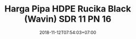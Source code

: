---
title: "Harga Pipa HDPE Rucika Black (Wavin) SDR 11 PN 16"
date: 2018-11-12T07:54:03+07:00
draft: false
layout: "pipa/rucika-pn-16"
---